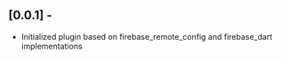 ## [0.0.1] - 

* Initialized plugin based on firebase_remote_config and firebase_dart implementations
